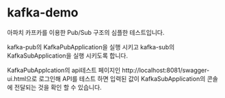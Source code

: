 # kafka-demo
아파치 카프카를 이용한 Pub/Sub 구조의 심플한 테스트입니다.

kafka-pub의 KafkaPubApplication을 실행 시키고
kafka-sub의 KafkaSubApplication을 실행 시키도록 합니다.

KafkaPubApplcation의 api테스트 페이지인 http://localhost:8081/swagger-ui.html으로 로그인해 API를 테스트 하면
입력된 값이 KafkaSubApplication의 콘솔에 전달되는 것을 확인 할 수 있습니다.